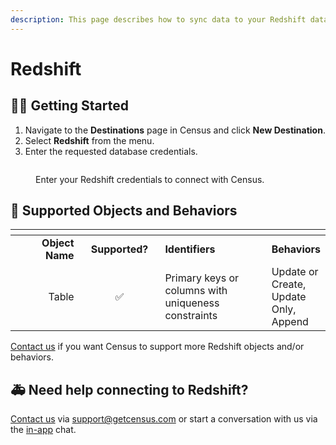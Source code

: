 ```yaml
---
description: This page describes how to sync data to your Redshift data warehouse.
---
```


# Redshift

## 🏃‍♀️ Getting Started

1. Navigate to the **Destinations** page in Census and click **New Destination**.
2. Select **Redshift** from the menu.
3. Enter the requested database credentials.

<figure><img src="../.gitbook/assets/redshift-destination.png" alt=""><figcaption><p>Enter your Redshift credentials to connect with Census.</p></figcaption></figure>

## 🔀 Supported Objects and Behaviors

<table data-header-hidden><thead><tr><th width="151" align="right"></th><th width="144" align="center"></th><th width="246"></th><th></th></tr></thead><tbody><tr><td align="right"><strong>Object Name</strong></td><td align="center"><strong>Supported?</strong></td><td><strong>Identifiers</strong></td><td><strong>Behaviors</strong></td></tr><tr><td align="right">Table</td><td align="center">✅</td><td>Primary keys or columns with uniqueness constraints</td><td>Update or Create, Update Only, Append</td></tr></tbody></table>

[Contact us](mailto:support@getcensus.com) if you want Census to support more Redshift objects and/or behaviors.

## 🚑 Need help connecting to Redshift?

[Contact us](mailto:support@getcensus.com) via support@getcensus.com or start a conversation with us via the [in-app](https://app.getcensus.com) chat.
